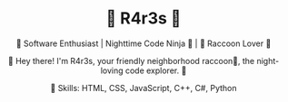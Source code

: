 <div align="center">
  <h1>🌌 R4r3s 🌟</h1>
  <p>🚀 Software Enthusiast | Nighttime Code Ninja 🍕 | 🦝 Raccoon Lover 🌙</p>
  <p>👋 Hey there! I'm R4r3s, your friendly neighborhood raccoon🦝, the night-loving code explorer. 🌃</p>
  <p>💼 Skills: HTML, CSS, JavaScript, C++, C#, Python</p>
</div>
